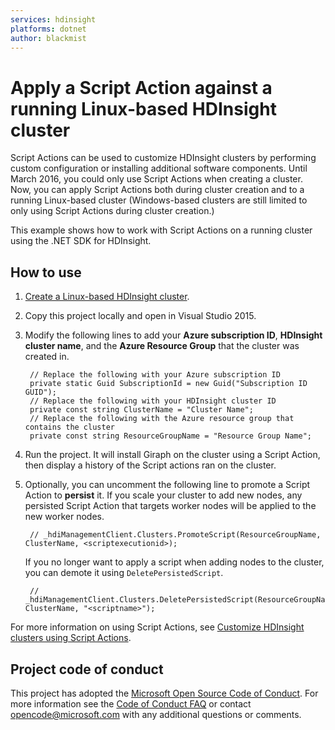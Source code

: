 ```yaml
---
services: hdinsight
platforms: dotnet
author: blackmist
---
```

# Apply a Script Action against a running Linux-based HDInsight cluster

Script Actions can be used to customize HDInsight clusters by performing custom configuration or installing additional software components. Until March 2016, you could only use Script Actions when creating a cluster. Now, you can apply Script Actions both during cluster creation and to a running Linux-based cluster (Windows-based clusters are still limited to only using Script Actions during cluster creation.)

This example shows how to work with Script Actions on a running cluster using the .NET SDK for HDInsight.

## How to use

1. [Create a Linux-based HDInsight cluster](https://azure.microsoft.com/documentation/articles/hdinsight-hadoop-provision-linux-clusters/).
2. Copy this project locally and open in Visual Studio 2015.
3. Modify the following lines to add your __Azure subscription ID__, __HDInsight cluster name__, and the __Azure Resource Group__ that the cluster was created in.

        // Replace the following with your Azure subscription ID    
        private static Guid SubscriptionId = new Guid("Subscription ID GUID");
        // Replace the following with your HDInsight cluster ID
        private const string ClusterName = "Cluster Name";
        // Replace the following with the Azure resource group that contains the cluster
        private const string ResourceGroupName = "Resource Group Name";

4. Run the project. It will install Giraph on the cluster using a Script Action, then display a history of the Script actions ran on the cluster.

5. Optionally, you can uncomment the following line to promote a Script Action to __persist__ it. If you scale your cluster to add new nodes, any persisted Script Action that targets worker nodes will be applied to the new worker nodes.

        // _hdiManagementClient.Clusters.PromoteScript(ResourceGroupName, ClusterName, <scriptexecutionid>);

    If you no longer want to apply a script when adding nodes to the cluster, you can demote it using `DeletePersistedScript`.
    
        // _hdiManagementClient.Clusters.DeletePersistedScript(ResourceGroupName, ClusterName, "<scriptname>");

For more information on using Script Actions, see [Customize HDInsight clusters using Script Actions](https://azure.microsoft.com/documentation/articles/hdinsight-hadoop-customize-cluster-linux/).

## Project code of conduct

This project has adopted the [Microsoft Open Source Code of Conduct](https://opensource.microsoft.com/codeofconduct/). For more information see the [Code of Conduct FAQ](https://opensource.microsoft.com/codeofconduct/faq/) or contact [opencode@microsoft.com](mailto:opencode@microsoft.com) with any additional questions or comments.

